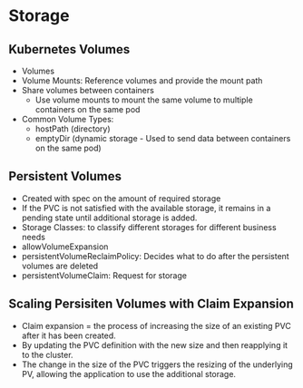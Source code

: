 # Storage

## Kubernetes Volumes
- Volumes
- Volume Mounts: Reference volumes and provide the mount path
- Share volumes between containers
  - Use volume mounts to mount the same volume to multiple containers on the same pod
- Common Volume Types:
  - hostPath (directory)
  - emptyDir (dynamic storage - Used to send data between containers on the same pod)

## Persistent Volumes
- Created with spec on the amount of required storage
- If the PVC is not satisfied with the available storage, it remains in a pending state until additional storage is added.
- Storage Classes: to classify different storages for different business needs
- allowVolumeExpansion
- persistentVolumeReclaimPolicy: Decides what to do after the persistent volumes are deleted
- persistentVolumeClaim: Request for storage

## Scaling Persisiten Volumes with Claim Expansion
- Claim expansion = the process of increasing the size of an existing PVC after it has been created. 
- By updating the PVC definition with the new size and then reapplying it to the cluster. 
- The change in the size of the PVC triggers the resizing of the underlying PV, allowing the application to use the additional storage.
